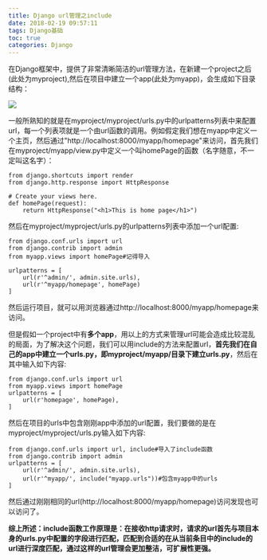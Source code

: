 ```yaml
---
title: Django url管理之include
date: 2018-02-19 09:57:11
tags: Django基础
toc: true
categories: Django
---
```

在Django框架中，提供了非常清晰简洁的url管理方法，在新建一个project之后(此处为myproject),然后在项目中建立一个app(此处为myapp)，会生成如下目录结构：

![](https://i.imgur.com/dafhrXJ.png)
<!--more-->

一般所熟知的就是在myproject/myproject/urls.py中的urlpatterns列表中来配置 url，每一个列表项就是一个由url函数的调用。例如假定我们想在myapp中定义一个主页，然后通过"http://localhost:8000/myapp/homepage"来访问，首先我们在myproject/myapp/view.py中定义一个叫homePage的函数（名字随意，不一定叫这名字）：

	from django.shortcuts import render  
	from django.http.response import HttpResponse  
	  
	# Create your views here.  
	def homePage(request):  
	    return HttpResponse("<h1>This is home page</h1>")  
然后在myproject/myproject/urls.py的urlpatterns列表中添加一个url配置:

	from django.conf.urls import url  
	from django.contrib import admin  
	from myapp.views import homePage#记得导入  
	  
	urlpatterns = [  
	    url(r'^admin/', admin.site.urls),  
	    url(r'^myapp/homepage', homePage)  
	]  

然后运行项目，就可以用浏览器通过http://localhost:8000/myapp/homepage来访问。

但是假如一个project中有**多个app**，用以上的方式来管理url可能会造成比较混乱的局面，为了解决这个问题，我们可以用include的方法来配置url，**首先我们在自己的app中建立一个urls.py，即myproject/myapp/目录下建立urls.py**，然后在其中输入如下内容:

	from django.conf.urls import url  
	from myapp.views import homePage  
	urlpatterns = [  
	    url(r'homepage', homePage),  
	]  

然后在项目的urls中包含刚刚app中添加的url配置，我们要做的是在myproject/myproject/urls.py输入如下内容:

	from django.conf.urls import url, include#导入了include函数  
	from django.contrib import admin  
	urlpatterns = [  
	    url(r'^admin/', admin.site.urls),  
	    url(r'^myapp/', include("myapp.urls"))#包含myapp中的urls  
	]  

然后通过刚刚相同的url(http://localhost:8000/myapp/homepage)访问发现也可以访问了。

**综上所述：include函数工作原理是：在接收http请求时，请求的url首先与项目本身的urls.py中配置的字段进行匹配，匹配到合适的在从当前条目中的include的url进行深度匹配，通过这样的url管理会更加整洁，可扩展性更强。**